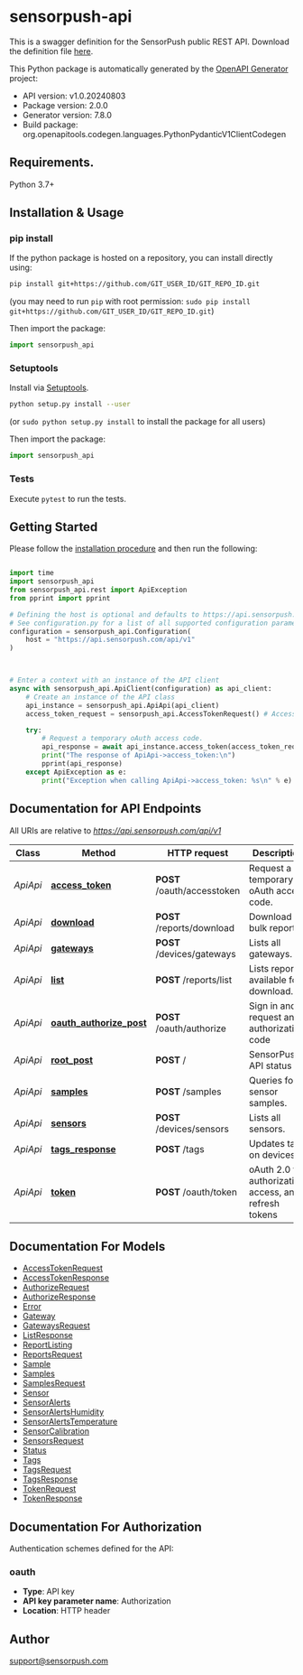 # sensorpush-api
This is a swagger definition for the SensorPush public REST API. Download the definition file [here](https://api.sensorpush.com/api/v1/support/swagger/swagger-v1.json).

This Python package is automatically generated by the [OpenAPI Generator](https://openapi-generator.tech) project:

- API version: v1.0.20240803
- Package version: 2.0.0
- Generator version: 7.8.0
- Build package: org.openapitools.codegen.languages.PythonPydanticV1ClientCodegen

## Requirements.

Python 3.7+

## Installation & Usage
### pip install

If the python package is hosted on a repository, you can install directly using:

```sh
pip install git+https://github.com/GIT_USER_ID/GIT_REPO_ID.git
```
(you may need to run `pip` with root permission: `sudo pip install git+https://github.com/GIT_USER_ID/GIT_REPO_ID.git`)

Then import the package:
```python
import sensorpush_api
```

### Setuptools

Install via [Setuptools](http://pypi.python.org/pypi/setuptools).

```sh
python setup.py install --user
```
(or `sudo python setup.py install` to install the package for all users)

Then import the package:
```python
import sensorpush_api
```

### Tests

Execute `pytest` to run the tests.

## Getting Started

Please follow the [installation procedure](#installation--usage) and then run the following:

```python

import time
import sensorpush_api
from sensorpush_api.rest import ApiException
from pprint import pprint

# Defining the host is optional and defaults to https://api.sensorpush.com/api/v1
# See configuration.py for a list of all supported configuration parameters.
configuration = sensorpush_api.Configuration(
    host = "https://api.sensorpush.com/api/v1"
)



# Enter a context with an instance of the API client
async with sensorpush_api.ApiClient(configuration) as api_client:
    # Create an instance of the API class
    api_instance = sensorpush_api.ApiApi(api_client)
    access_token_request = sensorpush_api.AccessTokenRequest() # AccessTokenRequest | 

    try:
        # Request a temporary oAuth access code.
        api_response = await api_instance.access_token(access_token_request)
        print("The response of ApiApi->access_token:\n")
        pprint(api_response)
    except ApiException as e:
        print("Exception when calling ApiApi->access_token: %s\n" % e)

```

## Documentation for API Endpoints

All URIs are relative to *https://api.sensorpush.com/api/v1*

Class | Method | HTTP request | Description
------------ | ------------- | ------------- | -------------
*ApiApi* | [**access_token**](docs/ApiApi.md#access_token) | **POST** /oauth/accesstoken | Request a temporary oAuth access code.
*ApiApi* | [**download**](docs/ApiApi.md#download) | **POST** /reports/download | Download bulk reports.
*ApiApi* | [**gateways**](docs/ApiApi.md#gateways) | **POST** /devices/gateways | Lists all gateways.
*ApiApi* | [**list**](docs/ApiApi.md#list) | **POST** /reports/list | Lists reports available for download.
*ApiApi* | [**oauth_authorize_post**](docs/ApiApi.md#oauth_authorize_post) | **POST** /oauth/authorize | Sign in and request an authorization code
*ApiApi* | [**root_post**](docs/ApiApi.md#root_post) | **POST** / | SensorPush API status
*ApiApi* | [**samples**](docs/ApiApi.md#samples) | **POST** /samples | Queries for sensor samples.
*ApiApi* | [**sensors**](docs/ApiApi.md#sensors) | **POST** /devices/sensors | Lists all sensors.
*ApiApi* | [**tags_response**](docs/ApiApi.md#tags_response) | **POST** /tags | Updates tags on devices.
*ApiApi* | [**token**](docs/ApiApi.md#token) | **POST** /oauth/token | oAuth 2.0 for authorization, access, and refresh tokens


## Documentation For Models

 - [AccessTokenRequest](docs/AccessTokenRequest.md)
 - [AccessTokenResponse](docs/AccessTokenResponse.md)
 - [AuthorizeRequest](docs/AuthorizeRequest.md)
 - [AuthorizeResponse](docs/AuthorizeResponse.md)
 - [Error](docs/Error.md)
 - [Gateway](docs/Gateway.md)
 - [GatewaysRequest](docs/GatewaysRequest.md)
 - [ListResponse](docs/ListResponse.md)
 - [ReportListing](docs/ReportListing.md)
 - [ReportsRequest](docs/ReportsRequest.md)
 - [Sample](docs/Sample.md)
 - [Samples](docs/Samples.md)
 - [SamplesRequest](docs/SamplesRequest.md)
 - [Sensor](docs/Sensor.md)
 - [SensorAlerts](docs/SensorAlerts.md)
 - [SensorAlertsHumidity](docs/SensorAlertsHumidity.md)
 - [SensorAlertsTemperature](docs/SensorAlertsTemperature.md)
 - [SensorCalibration](docs/SensorCalibration.md)
 - [SensorsRequest](docs/SensorsRequest.md)
 - [Status](docs/Status.md)
 - [Tags](docs/Tags.md)
 - [TagsRequest](docs/TagsRequest.md)
 - [TagsResponse](docs/TagsResponse.md)
 - [TokenRequest](docs/TokenRequest.md)
 - [TokenResponse](docs/TokenResponse.md)


<a id="documentation-for-authorization"></a>
## Documentation For Authorization


Authentication schemes defined for the API:
<a id="oauth"></a>
### oauth

- **Type**: API key
- **API key parameter name**: Authorization
- **Location**: HTTP header


## Author

support@sensorpush.com


